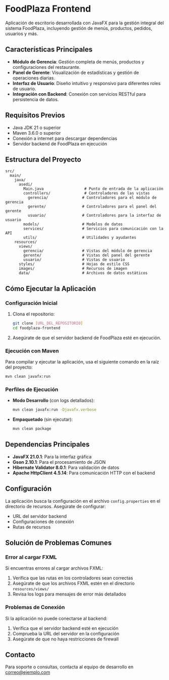 # FoodPlaza Frontend

Aplicación de escritorio desarrollada con JavaFX para la gestión integral del sistema FoodPlaza, incluyendo gestión de menús, productos, pedidos, usuarios y más.

## Características Principales

- **Módulo de Gerencia**: Gestión completa de menús, productos y configuraciones del restaurante.
- **Panel de Gerente**: Visualización de estadísticas y gestión de operaciones diarias.
- **Interfaz de Usuario**: Diseño intuitivo y responsivo para diferentes roles de usuario.
- **Integración con Backend**: Conexión con servicios RESTful para persistencia de datos.

## Requisitos Previos

- Java JDK 21 o superior
- Maven 3.6.0 o superior
- Conexión a internet para descargar dependencias
- Servidor backend de FoodPlaza en ejecución

## Estructura del Proyecto

```
src/
  main/
    java/
      asedi/
        Main.java                  # Punto de entrada de la aplicación
        controllers/               # Controladores de las vistas
          gerencia/               # Controladores para el módulo de gerencia
          gerente/                # Controladores para el panel del gerente
          usuario/                # Controladores para la interfaz de usuario
        models/                   # Modelos de datos
        services/                 # Servicios para comunicación con la API
        utils/                    # Utilidades y ayudantes
    resources/
      views/
        gerencia/                 # Vistas del módulo de gerencia
        gerente/                  # Vistas del panel del gerente
        usuario/                  # Vistas de usuario
      styles/                     # Hojas de estilo CSS
      images/                     # Recursos de imagen
      data/                       # Archivos de datos estáticos
```

## Cómo Ejecutar la Aplicación

### Configuración Inicial

1. Clona el repositorio:
   ```bash
   git clone [URL_DEL_REPOSITORIO]
   cd foodplaza-frontend
   ```

2. Asegúrate de que el servidor backend de FoodPlaza esté en ejecución.

### Ejecución con Maven

Para compilar y ejecutar la aplicación, usa el siguiente comando en la raíz del proyecto:

```bash
mvn clean javafx:run
```

### Perfiles de Ejecución

- **Modo Desarrollo** (con logs detallados):
  ```bash
  mvn clean javafx:run -Djavafx.verbose
  ```

- **Empaquetado** (sin ejecutar):
  ```bash
  mvn clean package
  ```

## Dependencias Principales

- **JavaFX 21.0.1**: Para la interfaz gráfica
- **Gson 2.10.1**: Para el procesamiento de JSON
- **Hibernate Validator 8.0.1**: Para validación de datos
- **Apache HttpClient 4.5.14**: Para comunicación HTTP con el backend

## Configuración

La aplicación busca la configuración en el archivo `config.properties` en el directorio de recursos. Asegúrate de configurar:

- URL del servidor backend
- Configuraciones de conexión
- Rutas de recursos

## Solución de Problemas Comunes

### Error al cargar FXML

Si encuentras errores al cargar archivos FXML:

1. Verifica que las rutas en los controladores sean correctas
2. Asegúrate de que los archivos FXML estén en el directorio `resources/views/`
3. Revisa los logs para mensajes de error más detallados

### Problemas de Conexión

Si la aplicación no puede conectarse al backend:

1. Verifica que el servidor backend esté en ejecución
2. Comprueba la URL del servidor en la configuración
3. Asegúrate de que no haya restricciones de firewall


## Contacto

Para soporte o consultas, contacta al equipo de desarrollo en [correo@ejemplo.com](mailto:correo@ejemplo.com)
